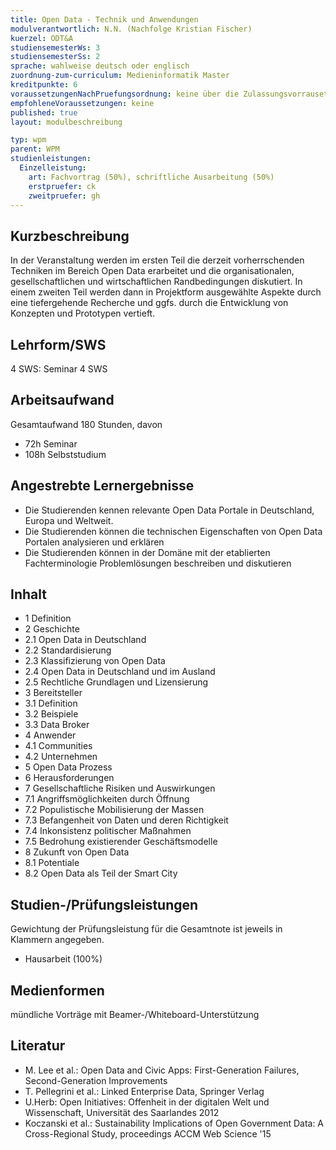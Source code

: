 ```yaml
---
title: Open Data - Technik und Anwendungen
modulverantwortlich: N.N. (Nachfolge Kristian Fischer)
kuerzel: ODT&A
studiensemesterWs: 3
studiensemesterSs: 2
sprache: wahlweise deutsch oder englisch
zuordnung-zum-curriculum: Medieninformatik Master
kreditpunkte: 6
voraussetzungenNachPruefungsordnung: keine über die Zulassungsvorrausetzungen zum Studium hinausgehenden
empfohleneVoraussetzungen: keine
published: true
layout: modulbeschreibung

typ: wpm
parent: WPM
studienleistungen:
  Einzelleistung:
    art: Fachvortrag (50%), schriftliche Ausarbeitung (50%)
    erstpruefer: ck
    zweitpruefer: gh
---
```


## Kurzbeschreibung
In der Veranstaltung werden im ersten Teil die derzeit vorherrschenden Techniken im Bereich Open Data erarbeitet und die organisationalen, gesellschaftlichen und wirtschaftlichen Randbedingungen diskutiert. In einem zweiten Teil werden dann in Projektform ausgewählte Aspekte durch eine tiefergehende Recherche und ggfs. durch die Entwicklung von Konzepten und Prototypen vertieft.

## Lehrform/SWS 
4 SWS: Seminar 4 SWS

## Arbeitsaufwand 
Gesamtaufwand 180 Stunden, davon
- 72h Seminar
- 108h Selbststudium

## Angestrebte Lernergebnisse
- Die Studierenden kennen relevante Open Data Portale in Deutschland, Europa und Weltweit.
- Die Studierenden können die technischen Eigenschaften von Open Data Portalen analysieren und erklären
- Die Studierenden können in der Domäne mit der etablierten Fachterminologie Problemlösungen beschreiben und diskutieren

## Inhalt
- 1 Definition
- 2 Geschichte
- 2.1 Open Data in Deutschland
- 2.2 Standardisierung
- 2.3 Klassifizierung von Open Data
- 2.4 Open Data in Deutschland und im Ausland
- 2.5 Rechtliche Grundlagen und Lizensierung
- 3 Bereitsteller
- 3.1 Definition
- 3.2 Beispiele
- 3.3 Data Broker
- 4 Anwender
- 4.1 Communities
- 4.2 Unternehmen
- 5 Open Data Prozess
- 6 Herausforderungen
- 7 Gesellschaftliche Risiken und Auswirkungen
- 7.1 Angriffsmöglichkeiten durch Öffnung
- 7.2 Populistische Mobilisierung der Massen
- 7.3 Befangenheit von Daten und deren Richtigkeit
- 7.4 Inkonsistenz politischer Maßnahmen
- 7.5 Bedrohung existierender Geschäftsmodelle
- 8 Zukunft von Open Data
- 8.1 Potentiale
- 8.2 Open Data als Teil der Smart City


## Studien-/Prüfungsleistungen
Gewichtung der Prüfungsleistung für die Gesamtnote ist jeweils in Klammern angegeben.
- Hausarbeit (100%)

## Medienformen
mündliche Vorträge mit Beamer-/Whiteboard-Unterstützung

## Literatur
- M. Lee et al.: Open Data and Civic Apps: First-Generation Failures, Second-Generation
Improvements
- T. Pellegrini et al.: Linked Enterprise Data, Springer Verlag
- U.Herb: Open Initiatives: Offenheit in der digitalen Welt und Wissenschaft, Universität des
Saarlandes 2012
- Koczanski et al.: Sustainability Implications of Open Government Data: A Cross-Regional
Study, proceedings ACCM Web Science '15
